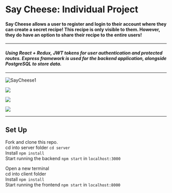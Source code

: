 # Say Cheese: Individual Project
#### Say Cheese allows a user to register and login to their account where they can create a secret recipe! This recipe is only visible to them. However, they do have an option to share their recipe to the entire users!

***

#### ***Using React + Redux, JWT tokens for user authentication and protected routes. Express framework is used for the backend application, alongside PostgreSQL to store data.***

***

![SayCheese1](https://imgur.com/Fk0uFwK.png)

![](https://imgur.com/J5G75EL.png)

![](https://imgur.com/5bVBqDB.png)

![](https://imgur.com/NtSmX3V.png)

***

## Set Up
Fork and clone this repo. <br>
cd into server folder `cd server` <br>
Install `npm install` <br>
Start running the backend `npm start` in `localhost:3000`<br>

Open a new terminal <br>
cd into client folder <br>
Install `npm install`<br>
Start running the frontend `npm start` in `localhost:8000`<br>
